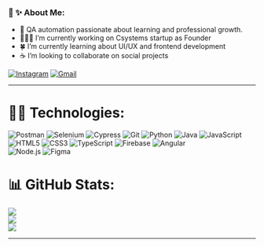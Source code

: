 

### 🦋 ✨ About Me:
- 🐞 QA automation passionate about learning and professional growth.
- 👩🏽‍💻 I’m currently working on Csystems startup as Founder
- 🍀 I’m currently learning about UI/UX and frontend development
- ☕ I’m looking to collaborate on social projects


[![Instagram](https://img.shields.io/badge/Instagram-%23E4405F.svg?logo=Instagram&logoColor=white)](https://www.instagram.com/kely_florest/) 
[![Gmail](https://img.shields.io/badge/Instagram-%EA4335.svg?logo=Gmail&logoColor=white)](kelyflores.bo@gmail.com) 

---

# 🤖🎨 Technologies:
 ![Postman](https://img.shields.io/badge/-Postman-FF6C37.svg?style=plastic&logo=Postman&logoColor=white)
 ![Selenium](https://img.shields.io/badge/-Selenium-2543B02A.svg?style=plastic&logo=Selenium&logoColor=white)
 ![Cypress](https://img.shields.io/badge/-Cypress-17202C.svg?style=plastic&logo=Cypress&logoColor=white)
 ![Git](https://img.shields.io/badge/-Git-F05032.svg?style=plastic&logo=git&logoColor=white)
 ![Python](https://img.shields.io/badge/-Python-3776AB.svg?style=plastic&logo=git&logoColor=white)
 ![Java](https://img.shields.io/badge/-Java-23ED8B00.svg?style=plastic&logo=java&logoColor=white) 
 ![JavaScript](https://img.shields.io/badge/-JavaScript-F7DF1E.svg?style=plastic&logo=javascript&logoColor=%23F7DF1E) 
 ![HTML5](https://img.shields.io/badge/-html5-23E34F26.svg?style=plastic&logo=html5&logoColor=white) 
 ![CSS3](https://img.shields.io/badge/-css3-231572B6.svg?style=plastic&logo=css3&logoColor=white) 
 ![TypeScript](https://img.shields.io/badge/-TypeScript-3178C6.svg?style=plastic&logo=typescript&logoColor=white) 
 ![Firebase](https://img.shields.io/badge/-Firebase-23039BE5.svg?style=plastic&logo=firebase) 
 ![Angular](https://img.shields.io/badge/-Angular-DD0031.svg?style=plastic&logo=angularjs&logoColor=white)  
 ![Node.js](https://img.shields.io/badge/-Node.js-339933?style=plastic&logo=node.js&logoColor=white)
 ![Figma](https://img.shields.io/badge/-Figma-F24E1E?style=plastic&logo=figma&logoColor=white)
 

# 📊 GitHub Stats:
![](https://github-readme-stats.vercel.app/api?username=kelyflorest&theme=dark&hide_border=false&include_all_commits=false&count_private=false)<br/>
![](https://github-readme-streak-stats.herokuapp.com/?user=kelyflorest&theme=dark&hide_border=false)<br/>
![](https://github-readme-stats.vercel.app/api/top-langs/?username=kelyflorest&theme=dark&hide_border=false&include_all_commits=false&count_private=false&layout=compact)

---

